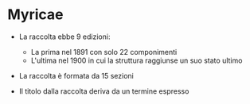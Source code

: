 # Myricae
- La raccolta ebbe 9 edizioni:
	- La prima nel 1891 con solo 22 componimenti
	- L'ultima nel 1900 in cui la struttura raggiunse un suo stato ultimo 

- La raccolta è formata da 15 sezioni

- Il titolo dalla raccolta deriva da un termine espresso 
<!--stackedit_data:
eyJoaXN0b3J5IjpbMzA1NTIxNjYsLTI5MTQzNjg2OF19
-->